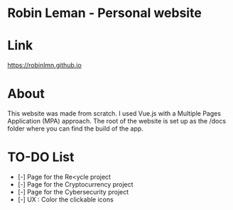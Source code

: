 # Robin Leman - Personal website

# Link

https://robinlmn.github.io

# About

This website was made from scratch. I used Vue.js with a Multiple Pages Application (MPA) approach.
The root of the website is set up as the /docs folder where you can find the build of the app.

# TO-DO List

- [-] Page for the Re<ycle project
- [-] Page for the Cryptocurrency project
- [-] Page for the Cybersecurity project
- [-] UX : Color the clickable icons
